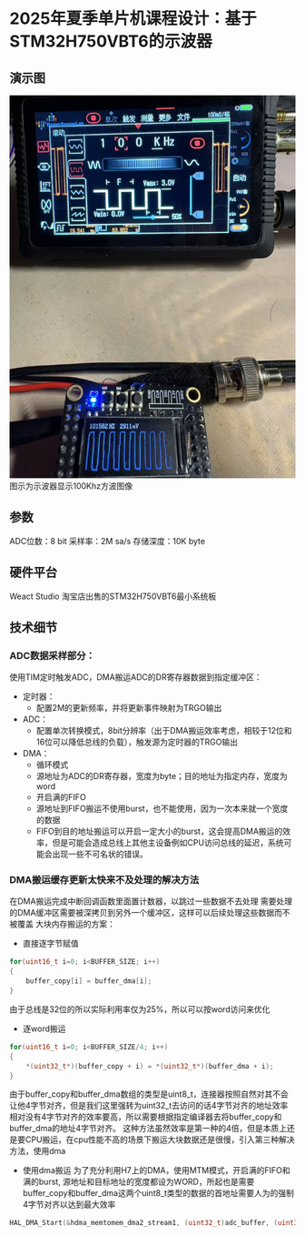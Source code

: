 # 2025年夏季单片机课程设计：基于STM32H750VBT6的示波器
## 演示图
![](images/b8e040d7ee354940fdf2e9509ecbdfbf.jpg)
图示为示波器显示100Khz方波图像
## 参数
ADC位数：8 bit
采样率：2M sa/s
存储深度：10K byte
## 硬件平台
Weact Studio 淘宝店出售的STM32H750VBT6最小系统板
## 技术细节
### ADC数据采样部分：
使用TIM定时触发ADC，DMA搬运ADC的DR寄存器数据到指定缓冲区：
- 定时器：
  - 配置2M的更新频率，并将更新事件映射为TRGO输出
- ADC：
  - 配置单次转换模式，8bit分辨率（出于DMA搬运效率考虑，相较于12位和16位可以降低总线的负载），触发源为定时器的TRGO输出
- DMA：
  - 循环模式
  - 源地址为ADC的DR寄存器，宽度为byte；目的地址为指定内存，宽度为word
  - 开启满的FIFO
  - 源地址到FIFO搬运不使用burst，也不能使用，因为一次本来就一个宽度的数据
  - FIFO到目的地址搬运可以开启一定大小的burst，这会提高DMA搬运的效率，但是可能会造成总线上其他主设备例如CPU访问总线的延迟，系统可能会出现一些不可名状的错误。
### DMA搬运缓存更新太快来不及处理的解决方法
在DMA搬运完成中断回调函数里面置计数器，以跳过一些数据不去处理
需要处理的DMA缓冲区需要被深拷贝到另外一个缓冲区，这样可以后续处理这些数据而不被覆盖
大块内存搬运的方案：   
- 直接逐字节赋值
```c
for(uint16_t i=0; i<BUFFER_SIZE; i++)
{
    buffer_copy[i] = buffer_dma[i];
}
```
由于总线是32位的所以实际利用率仅为25%，所以可以按word访问来优化
- 逐word搬运
```c
for(uint16_t i=0; i<BUFFER_SIZE/4; i++)
{
    *(uint32_t*)(buffer_copy + i) = *(uint32_t*)(buffer_dma + i);
}
```
由于buffer_copy和buffer_dma数组的类型是uint8_t，连接器按照自然对其不会让他4字节对齐，但是我们这里强转为uint32_t去访问的话4字节对齐的地址效率相对没有4字节对齐的效率要高，所以需要根据指定编译器去将buffer_copy和buffer_dma的地址4字节对齐。
这种方法虽然效率是第一种的4倍，但是本质上还是要CPU搬运，在cpu性能不高的场景下搬运大块数据还是很慢，引入第三种解决方法，使用dma
- 使用dma搬运
为了充分利用H7上的DMA，使用MTM模式，开启满的FIFO和满的burst,
源地址和目标地址的宽度都设为WORD，所起也是需要buffer_copy和buffer_dma这两个uint8_t类型的数据的首地址需要人为的强制4字节对齐以达到最大效率
```c
HAL_DMA_Start(&hdma_memtomem_dma2_stream1, (uint32_t)adc_buffer, (uint32_t)adc_buffer_copy, SAMPLING_DEPTH/4);
```



